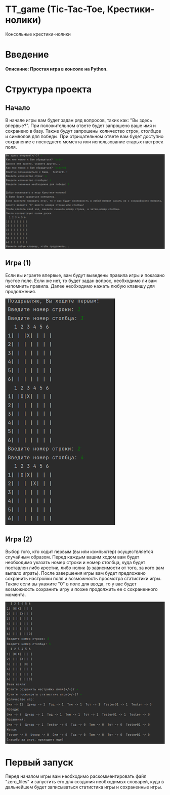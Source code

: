 # TT_game (Tic-Tac-Toe, Крестики-нолики)
Консольные крестики-нолики

# Введение
#### Описание: Простая игра в консоле на Python.

# Структура проекта
## Начало
В начале игры вам будет задан ряд вопросов, таких как: "Вы здесь впервые?". При положительном ответе будет запрошено ваше имя и сохранено в базу. Также будут запрошены количество строк, столбцов и символов для победы. При отрицательном ответе вам будет доступно сохранение с последнего момента или использование старых настроек поля.

![first](/screenshots/first.PNG)

## Игра (1)
Если вы играете впервые, вам будут выведены правила игры и показано пустое поле. Если же нет, то будет задан вопрос, необходимо ли вам напомнить правила. Далее необходимо нажать любую клавишу для продолжения.

![second](/screenshots/second.PNG)

## Игра (2)
Выбор того, кто ходит первым (вы или компьютер) осуществляется случайным образом. Перед каждым вашим ходом вам будет необходимо указать номер строки и номер столбца, куда будет поставлен либо крестик, либо нолик (в зависимости от того, за кого вам выпало играть). После завершения игры вам будет предложено сохранить настройки поля и возможность просмотра статистики игры. Также если вы укажите "0" в поле для ввода, то у вас будет возможность сохранить игру и позже продолжить ее с сохраненного момента.

![third](/screenshots/third.PNG)


# Первый запуск
Перед началом игры вам необходимо раскомментировать файл "zero_files" и запустить его для создания необходимых словарей, куда в дальнейшем будет записываться статистика игры и сохраненные игры.
